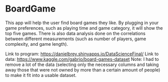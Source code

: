 # BoardGame

This app will help the user find board games they like. By plugging in your game preferences, such as playing time and game category, it will show the top five games. There is also data analysis done on the correlations between different measurements (such as number of players, game complexity, and game length).

Link to program: https://danielbrey.shinyapps.io/DataScienceFinal/
Link to data: https://www.kaggle.com/gabrio/board-games-dataset
Note: I had to remove a lot of the data (selecting only the necessary columns and taking away those that were not owned by more than a certain amount of people) to make it fit into a usable dataset.
